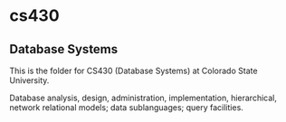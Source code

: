 # cs430

## Database Systems

This is the folder for CS430 (Database Systems) at Colorado State University.

Database analysis, design, administration, implementation, hierarchical, network relational models; data sublanguages; query facilities.